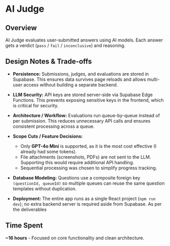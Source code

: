 # AI Judge

## Overview
AI Judge evaluates user-submitted answers using AI models. Each answer gets a verdict (`pass` / `fail` / `inconclusive`) and reasoning.

## Design Notes & Trade-offs

- **Persistence:** Submissions, judges, and evaluations are stored in Supabase. This ensures data survives page reloads and allows multi-user access without building a separate backend.

- **LLM Security:** API keys are stored server-side via Supabase Edge Functions. This prevents exposing sensitive keys in the frontend, which is critical for security.

- **Architecture / Workflow:** Evaluations run queue-by-queue instead of per submission. This reduces unnecessary API calls and ensures consistent processing across a queue.

- **Scope Cuts / Feature Decisions:**  
  - Only **GPT-4o Mini** is supported, as it is the most cost effective (I already had some tokens).  
  - File attachments (screenshots, PDFs) are not sent to the LLM. Supporting this would require additional API handling.  
  - Sequential processing was chosen to simplify progress tracking.

- **Database Modeling:** Questions use a composite foreign key `(questionId, queueId)` so multiple queues can reuse the same question templates without duplication.

- **Deployment:** The entire app runs as a single React project (`npm run dev`); no extra backend server is required aside from Supabase. As per the deliverables

## Time Spent
**~16 hours** - Focused on core functionality and clean architecture.